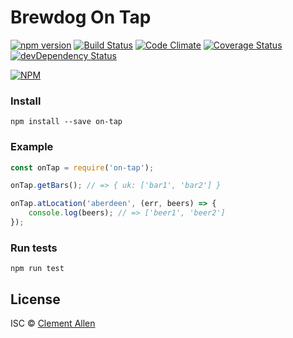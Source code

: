 # Brewdog On Tap

[![npm version](https://badge.fury.io/js/on-tap.svg)](https://www.npmjs.com/package/on-tap)
[![Build Status](https://travis-ci.org/clementallen/on-tap.svg?branch=master)](https://travis-ci.org/clementallen/on-tap)
[![Code Climate](https://codeclimate.com/github/clementallen/on-tap/badges/gpa.svg)](https://codeclimate.com/github/clementallen/on-tap)
[![Coverage Status](https://coveralls.io/repos/github/clementallen/on-tap/badge.svg?branch=master)](https://coveralls.io/github/clementallen/on-tap?branch=master)
[![devDependency Status](https://david-dm.org/clementallen/on-tap/dev-status.svg)](https://david-dm.org/clementallen/on-tap#info=devDependencies)

[![NPM](https://nodei.co/npm/on-tap.png?downloads=true&stars=true)](https://nodei.co/npm/on-tap/)

### Install
```
npm install --save on-tap
```


### Example
``` javascript
const onTap = require('on-tap');

onTap.getBars(); // => { uk: ['bar1', 'bar2'] }

onTap.atLocation('aberdeen', (err, beers) => {
    console.log(beers); // => ['beer1', 'beer2']
});
```

### Run tests
```
npm run test
```

## License

ISC © [Clement Allen](http://clementallen.com)
